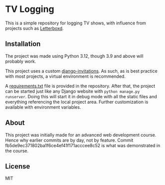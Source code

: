 # TV Logging
This is a simple repository for logging TV shows, with influence from projects such as [Letterboxd](https://letterboxd.com).

## Installation
The project was made using Python 3.12, though 3.9 and above will probably work.

This project uses a custom [django-invitations](https://github.com/Minibeast/django-invitations). As such, as is best practice with most projects, a virtual environment is recommended.

A [requirements.txt](requirements.txt) file is provided in the repository. After that, the project can be started just like any Django website with `python manage.py runserver`. Doing this will start it in debug mode with all the static files and everything referencing the local project area. Further customization is available with environment variables.

## About
This project was initially made for an advanced web development course. Hence why earlier commits are by day, not by feature. Commit fb5de9ec371802ba1f6ce4ef41f171acccee8c52 is what was demonstrated in the course.

## License
MIT

